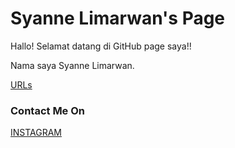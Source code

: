 ---
---

# Syanne Limarwan's Page

Hallo! Selamat datang di GitHub page saya!!

Nama saya Syanne Limarwan.

[URLs](URLs/)

### Contact Me On

[INSTAGRAM](https://instagram.com/syannelimarwan)

